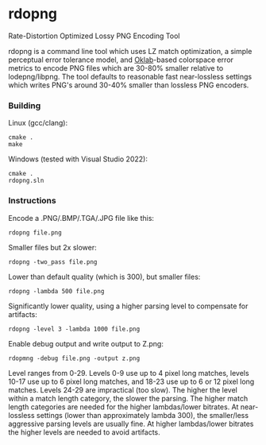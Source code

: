 # rdopng
Rate-Distortion Optimized Lossy PNG Encoding Tool

rdopng is a command line tool which uses LZ match optimization, a simple perceptual error tolerance model, and [Oklab](https://bottosson.github.io/posts/oklab/)-based colorspace error metrics to encode PNG files which are 30-80% smaller relative to lodepng/libpng. The tool defaults to reasonable fast near-lossless settings which writes PNG's around 30-40% smaller than lossless PNG encoders.

### Building

Linux (gcc/clang): 

```
cmake .
make
```

Windows (tested with Visual Studio 2022):

```
cmake .
rdopng.sln
```

### Instructions

Encode a .PNG/.BMP/.TGA/.JPG file like this:

```
rdopng file.png
```

Smaller files but 2x slower:

```
rdopng -two_pass file.png
```

Lower than default quality (which is 300), but smaller files:

```
rdopng -lambda 500 file.png
```

Significantly lower quality, using a higher parsing level to compensate for artifacts:

```
rdopng -level 3 -lambda 1000 file.png
```

Enable debug output and write output to Z.png:

```
rdopmng -debug file.png -output z.png
```

Level ranges from 0-29. Levels 0-9 use up to 4 pixel long matches, levels 10-17 use up to 6 pixel long matches, and 18-23 use up to 6 or 12 pixel long matches. Levels 24-29 are impractical (too slow). The higher the level within a match length category, the slower the parsing. The higher match length categories are needed for the higher lambdas/lower bitrates. At near-lossless settings (lower than approximately lambda 300), the smaller/less aggressive parsing levels are usually fine. At higher lambdas/lower bitrates the higher levels are needed to avoid artifacts.

